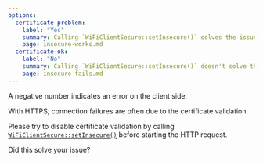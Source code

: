 ```yaml
---
options:
  certificate-problem:
    label: "Yes"
    summary: Calling `WiFiClientSecure::setInsecure()` solves the issue.
    page: insecure-works.md
  certificate-ok:
    label: "No"
    summary: Calling `WiFiClientSecure::setInsecure()` doesn't solve the issue.
    page: insecure-fails.md
---
```


A negative number indicates an error on the client side.

With HTTPS, connection failures are often due to the certificate validation.

Please try to disable certificate validation by calling [`WiFiClientSecure::setInsecure()`](https://arduino-esp8266.readthedocs.io/en/latest/esp8266wifi/bearssl-client-secure-class.html#setinsecure) before starting the HTTP request.

Did this solve your issue?
